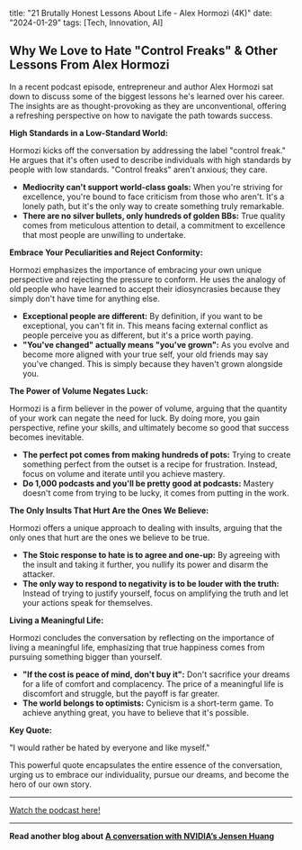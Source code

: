 

title: "21 Brutally Honest Lessons About Life - Alex Hormozi (4K)"
date: "2024-01-29"
tags: [Tech, Innovation, AI]


## Why We Love to Hate "Control Freaks" & Other Lessons From Alex Hormozi

In a recent podcast episode, entrepreneur and author Alex Hormozi sat down to discuss some of the biggest lessons he's learned over his career. The insights are as thought-provoking as they are unconventional, offering a refreshing perspective on how to navigate the path towards success. 

**High Standards in a Low-Standard World:**

Hormozi kicks off the conversation by addressing the label "control freak." He argues that it's often used to describe individuals with high standards by people with low standards.  "Control freaks" aren't anxious; they care. 

* **Mediocrity can't support world-class goals:** When you're striving for excellence, you're bound to face criticism from those who aren't. It's a lonely path, but it's the only way to create something truly remarkable.
* **There are no silver bullets, only hundreds of golden BBs:** True quality comes from meticulous attention to detail, a commitment to excellence that most people are unwilling to undertake. 

**Embrace Your Peculiarities and Reject Conformity:**

Hormozi emphasizes the importance of embracing your own unique perspective and rejecting the pressure to conform. He uses the analogy of old people who have learned to accept their idiosyncrasies because they simply don't have time for anything else. 

* **Exceptional people are different:** By definition, if you want to be exceptional, you can't fit in. This means facing external conflict as people perceive you as different, but it's a price worth paying. 
* **"You've changed" actually means "you've grown":** As you evolve and become more aligned with your true self, your old friends may say you've changed. This is simply because they haven't grown alongside you. 

**The Power of Volume Negates Luck:**

Hormozi is a firm believer in the power of volume, arguing that the quantity of your work can negate the need for luck. By doing more, you gain perspective, refine your skills, and ultimately become so good that success becomes inevitable. 

* **The perfect pot comes from making hundreds of pots:** Trying to create something perfect from the outset is a recipe for frustration. Instead, focus on volume and iterate until you achieve mastery. 
* **Do 1,000 podcasts and you'll be pretty good at podcasts:**  Mastery doesn't come from trying to be lucky, it comes from putting in the work. 

**The Only Insults That Hurt Are the Ones We Believe:**

Hormozi offers a unique approach to dealing with insults, arguing that the only ones that hurt are the ones we believe to be true. 

* **The Stoic response to hate is to agree and one-up:** By agreeing with the insult and taking it further, you nullify its power and disarm the attacker.
* **The only way to respond to negativity is to be louder with the truth:**  Instead of trying to justify yourself, focus on amplifying the truth and let your actions speak for themselves.

**Living a Meaningful Life:**

Hormozi concludes the conversation by reflecting on the importance of living a meaningful life, emphasizing that true happiness comes from pursuing something bigger than yourself. 

* **"If the cost is peace of mind, don't buy it":** Don't sacrifice your dreams for a life of comfort and complacency. The price of a meaningful life is discomfort and struggle, but the payoff is far greater.
* **The world belongs to optimists:**  Cynicism is a short-term game. To achieve anything great, you have to believe that it's possible. 

**Key Quote:**

"I would rather be hated by everyone and like myself."

This powerful quote encapsulates the entire essence of the conversation, urging us to embrace our individuality, pursue our dreams, and become the hero of our own story.

---

<a href="https://youtube.com/watch?v=Gk8EGWoGnEQ" target="_blank">Watch the podcast here!</a>


---

**Read another blog about [A conversation with NVIDIA’s Jensen Huang](./20240521-jensenhuang-stripe)**
